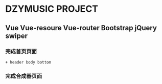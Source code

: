# DZYMUSIC PROJECT
## Vue Vue-resoure Vue-router Bootstrap jQuery swiper 
### 完成首页页面
	+ header body bottom
### 完成合成器页面